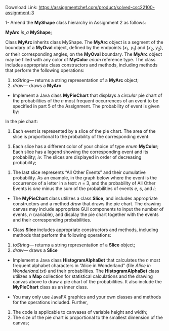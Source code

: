 Download Link: https://assignmentchef.com/product/solved-csc22100-assignment-3
<br>



1-      Amend the <strong>MyShape</strong> class hierarchy in Assignment 2 as follows:




<strong>MyArc</strong> <em>is_a </em><strong>MyShape</strong>;




Class <strong>MyArc</strong> inherits class MyShape.  The <strong>MyArc</strong> object is a segment of the boundary of a <strong>MyOval</strong> object, defined by the endpoints (<em>x</em><sub>1</sub>, <em>y</em><sub>1</sub>) and (<em>x</em><sub>2</sub>, <em>y</em><sub>2</sub>), or their corresponding angles, on the <strong>MyOval</strong> boundary.  The <strong>MyArc</strong> object may be filled with any color of <strong>MyColor</strong> <em>enum</em> reference type.  The class includes appropriate class constructors and methods, including methods that perform the following operations:




<ol>

 <li><em>toString</em>— returns a string representation of a <strong>MyArc</strong> object;</li>

 <li><em>draw</em>— draws a <strong>MyArc</strong></li>

</ol>




<ul>

 <li>Implement a Java class <strong>MyPieChart</strong> that displays a <em>circular</em> pie chart of the probabilities of the <em>n</em> most frequent occurrences of an event to be specified in part 5 of the Assignment. The probability of event is given by:</li>

</ul>










In the pie chart:




<ol>

 <li>Each event is represented by a slice of the pie chart. The area of the slice is proportional to the probability of the corresponding event:</li>

</ol>










<ol>

 <li>Each slice has a different color of your choice of type <em>enum</em> <strong>MyColor</strong>; Each slice has a legend showing the corresponding event and its probability; <em>iv.</em> The slices are displayed in order of decreasing probability;</li>

</ol>







<ol>

 <li>The last slice represents “All Other Events” and their cumulative probability. As an example, in the graph below where the event is the occurrence of a letter in a text: <em>n</em> = 3, and the probability of All Other Events is <em>one</em> minus the sum of the probabilities of events <em>e</em>, <em>s</em>, and <em>i</em>;</li>

</ol>







<ul>

 <li>The <strong>MyPieChart</strong> class utilizes a class <strong>Slice</strong>, and includes appropriate constructors and a method <em>draw</em> that draws the pie chart. The drawing canvas may include appropriate GUI components to input the number of events, <em>n </em>(variable), and display the pie chart together with the events and their corresponding probabilities.</li>

</ul>




<ul>

 <li>Class <strong>Slice</strong> includes appropriate constructors and methods, including methods that perform the following operations:</li>

</ul>




<ol>

 <li><em>toString</em>— returns a string representation of a <strong>Slice</strong> object;</li>

 <li><em>draw</em>— draws a <strong>Slice</strong></li>

</ol>




<ul>

 <li>Implement a Java class <strong>HistogramAlphaBet</strong> that calculates the <em>n</em> most frequent alphabet characters in “Alice in Wonderland” (file <em>Alice in Wonderland.txt</em>) and their probabilities. The <strong>HistogramAlphaBet</strong> class utilizes a <strong>Map</strong> collection for statistical calculations and the drawing canvas above to draw a pie chart of the probabilities.  It also include the <strong>MyPieChart</strong> class as an inner class.</li>

</ul>




<ul>

 <li>You may only use JavaFX graphics and your own classes and methods for the operations included. Further,</li>

</ul>




<ol>

 <li>The code is applicable to canvases of variable height and width;</li>

 <li>The size of the pie chart is proportional to the smallest dimension of the canvas;</li>

</ol>